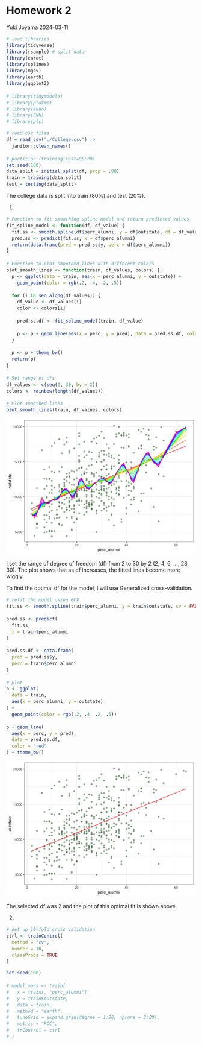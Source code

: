 Homework 2
================
Yuki Joyama
2024-03-11

``` r
# load libraries
library(tidyverse)
library(rsample) # split data
library(caret)
library(splines)
library(mgcv)
library(earth)
library(ggplot2)

# library(tidymodels)
# library(plotmo)
# library(kknn)
# library(FNN) 
# library(pls)
```

``` r
# read csv files 
df = read_csv("./College.csv") |> 
  janitor::clean_names()

# partition (training:test=80:20)
set.seed(100)
data_split = initial_split(df, prop = .80)
train = training(data_split)
test = testing(data_split)
```

The college data is split into train (80%) and test (20%).

1)  

``` r
# Function to fit smoothing spline model and return predicted values
fit_spline_model <- function(df, df_value) {
  fit.ss <- smooth.spline(df$perc_alumni, y = df$outstate, df = df_value)
  pred.ss <- predict(fit.ss, x = df$perc_alumni)
  return(data.frame(pred = pred.ss$y, perc = df$perc_alumni))
}

# Function to plot smoothed lines with different colors
plot_smooth_lines <- function(train, df_values, colors) {
  p <- ggplot(data = train, aes(x = perc_alumni, y = outstate)) +
    geom_point(color = rgb(.2, .4, .2, .5))
  
  for (i in seq_along(df_values)) {
    df_value <- df_values[i]
    color <- colors[i]
    
    pred.ss.df <- fit_spline_model(train, df_value)
    
    p <- p + geom_line(aes(x = perc, y = pred), data = pred.ss.df, color = color)
  }
  
  p <- p + theme_bw() 
  return(p)
}

# Set range of dfs 
df_values <- c(seq(2, 30, by = 2))
colors <- rainbow(length(df_values))

# Plot smoothed lines
plot_smooth_lines(train, df_values, colors)
```

![](p8106_hw2_files/figure-gfm/unnamed-chunk-1-1.png)<!-- -->

I set the range of degree of freedom (df) from 2 to 30 by 2 (2, 4, 6, …,
28, 30). The plot shows that as df increases, the fitted lines become
more wiggly.

To find the optimal df for the model, I will use Generalized
cross-validation.

``` r
# refit the model using GCV
fit.ss <- smooth.spline(train$perc_alumni, y = train$outstate, cv = FALSE) # determine tuning parameter by min GCV

pred.ss <- predict(
  fit.ss,
  x = train$perc_alumni
)

pred.ss.df <- data.frame(
  pred = pred.ss$y,
  perc = train$perc_alumni
)

# plot
p <- ggplot(
  data = train,
  aes(x = perc_alumni, y = outstate)
) +
  geom_point(color = rgb(.2, .4, .2, .5))

p + geom_line(
  aes(x = perc, y = pred), 
  data = pred.ss.df,
  color = "red"
) + theme_bw()
```

![](p8106_hw2_files/figure-gfm/unnamed-chunk-2-1.png)<!-- -->

The selected df was 2 and the plot of this optimal fit is shown above.

2)  

``` r
# set up 10-fold cross validation 
ctrl <- trainControl(
  method = "cv",
  number = 10,
  classProbs = TRUE
)
```

``` r
set.seed(100)

# model.mars <- train(
#   x = train[, "perc_alumni"],
#   y = train$outstate,
#   data = train,
#   method = "earth",
#   tuneGrid = expand.grid(degree = 1:20, nprune = 2:20),
#   metric = "ROC",
#   trControl = ctrl
# )
```
